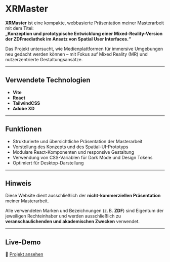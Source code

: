 # XRMaster

**XRMaster** ist eine kompakte, webbasierte Präsentation meiner Masterarbeit mit dem Titel:  
**„Konzeption und prototypische Entwicklung einer Mixed-Reality-Version der ZDFmediathek im Ansatz von Spatial User Interfaces.“**

Das Projekt untersucht, wie Medienplattformen für immersive Umgebungen neu gedacht werden können – mit Fokus auf Mixed Reality (MR) und nutzerzentrierte Gestaltungsansätze.

---

## Verwendete Technologien

- **Vite**
- **React**
- **TailwindCSS**
- **Adobe XD**

---

## Funktionen

- Strukturierte und übersichtliche Präsentation der Masterarbeit
- Vorstellung des Konzepts und des Spatial-UI-Prototyps
- Modulare React-Komponenten und responsive Gestaltung
- Verwendung von CSS-Variablen für Dark Mode und Design Tokens
- Optimiert für Desktop-Darstellung

---

## Hinweis

Diese Website dient ausschließlich der **nicht-kommerziellen Präsentation** meiner Masterarbeit.

Alle verwendeten Marken und Bezeichnungen (z. B. **ZDF**) sind Eigentum der jeweiligen Rechteinhaber und werden ausschließlich zu **veranschaulichenden und akademischen Zwecken** verwendet.

---

## Live-Demo

🔗 [Projekt ansehen](https://xrmaster.netlify.app)
